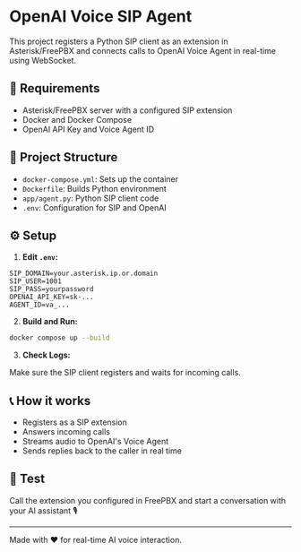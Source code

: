 # OpenAI Voice SIP Agent

This project registers a Python SIP client as an extension in Asterisk/FreePBX and connects calls to OpenAI Voice Agent in real-time using WebSocket.

## 🧰 Requirements

- Asterisk/FreePBX server with a configured SIP extension
- Docker and Docker Compose
- OpenAI API Key and Voice Agent ID

## 📁 Project Structure

- `docker-compose.yml`: Sets up the container
- `Dockerfile`: Builds Python environment
- `app/agent.py`: Python SIP client code
- `.env`: Configuration for SIP and OpenAI

## ⚙️ Setup

1. **Edit `.env`:**

```env
SIP_DOMAIN=your.asterisk.ip.or.domain
SIP_USER=1001
SIP_PASS=yourpassword
OPENAI_API_KEY=sk-...
AGENT_ID=va_...
```

2. **Build and Run:**

```bash
docker compose up --build
```

3. **Check Logs:**

Make sure the SIP client registers and waits for incoming calls.

## 📞 How it works

- Registers as a SIP extension
- Answers incoming calls
- Streams audio to OpenAI's Voice Agent
- Sends replies back to the caller in real time

## 🧪 Test

Call the extension you configured in FreePBX and start a conversation with your AI assistant 🎙️

---

Made with ❤️ for real-time AI voice interaction.
